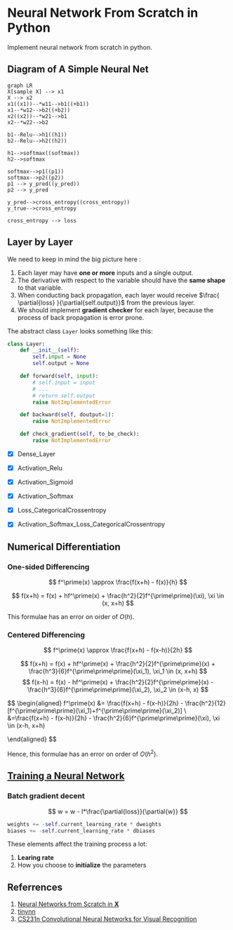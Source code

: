 Neural Network From Scratch in Python
=====================================
Implement neural network from scratch in python.

Diagram of A Simple Neural Net
-----------------------------

``` mermaid
graph LR
X[sample X] --> x1
X --> x2
x1((x1))--*w11-->b1((+b1))
x1--*w12-->b2((+b2))
x2((x2))--*w21-->b1
x2--*w22-->b2

b1--Relu-->h1((h1))
b2--Relu-->h2((h2))

h1-->softmax((softmax))
h2-->softmax

softmax-->p1((p1))
softmax-->p2((p2))
p1 --> y_pred((y_pred))
p2 --> y_pred

y_pred-->cross_entropy((cross_entropy))
y_true-->cross_entropy

cross_entropy --> loss
```

Layer by Layer
--------------
We need to keep in mind the big picture here :

1. Each layer may have **one or more** inputs and a single output.
2. The derivative with respect to the variable should have the **same shape**
   to that variable.
3. When conducting back propagation, each layer would receive $\frac{
   \partial{loss} }{\partial{self.output}}$ from the previous layer.
4. We should implement **gradient checker** for each layer, because the process of
   back propagation is error prone.

The abstract class `Layer` looks something like this:
``` python
class Layer:
    def __init__(self):
        self.input = None
        self.output = None

    def forward(self, input):
        # self.input = input
        # ...
        # return self.output
        raise NotImplementedError

    def backward(self, doutput=1):
        raise NotImplementedError

    def check_gradient(self, to_be_check):
        raise NotImplementedError
```

- [x] Dense_Layer
- [x] Activation_Relu
- [x] Activation_Sigmoid
- [x] Activation_Softmax
- [x] Loss_CategoricalCrossentropy
- [x] Activation_Softmax_Loss_CategoricalCrossentropy


Numerical Differentiation
-------------------------
### One-sided Differencing
$$
f^\prime(x) \approx \frac{f(x+h) - f(x)}{h}
$$

$$
f(x+h) = f(x) + hf^\prime(x) + \frac{h^2}{2}f^{\prime\prime}(\xi),  \xi \in (x, x+h)
$$

This formulae has an error on order of $O(h)$.

### Centered Differencing

$$
f^\prime(x) \approx \frac{f(x+h) - f(x-h)}{2h}
$$


$$
f(x+h) = f(x) + hf^\prime(x) + \frac{h^2}{2}f^{\prime\prime}(x) + \frac{h^3}{6}f^{\prime\prime\prime}(\xi_1),  \xi_1 \in (x, x+h)
$$
$$
f(x-h) = f(x) - hf^\prime(x) + \frac{h^2}{2}f^{\prime\prime}(x) - \frac{h^3}{6}f^{\prime\prime\prime}(\xi_2),  \xi_2 \in (x-h, x)
$$

$$
\begin{aligned}
f^\prime(x) &= \frac{f(x+h) - f(x-h)}{2h} - \frac{h^2}{12}[f^{\prime\prime\prime}(\xi_1)+f^{\prime\prime\prime}(\xi_2)] \\
&=\frac{f(x+h) - f(x-h)}{2h} - \frac{h^2}{6}f^{\prime\prime\prime}(\xi), \xi \in (x-h, x+h)

\end{aligned}
$$

Hence, this formulae has an error on order of $O(h^2)$.


[Training a Neural Network](training-a-neural-network.md)
-------------------------
### Batch gradient decent
$$ w = w -  l*\frac{\partial{loss}}{\partial{w}} $$
``` python
weights += -self.current_learning_rate * dweights
biases += -self.current_learning_rate * dbiases
```

These elements affect the training process a lot:
1. **Learing rate**
2. How you choose to **initialize** the parameters

Referrences
-----------
1. [Neural Networks from Scratch in **X**](https://github.com/Sentdex/NNfSiX)
2. [tinynn](https://github.com/borgwang/tinynn)
3. [CS231n Convolutional Neural Networks for Visual Recognition](https://cs231n.github.io/neural-networks-3/#sgd)
